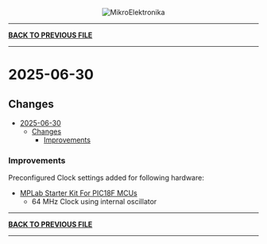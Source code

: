 
<p align="center">
  <img src="http://www.mikroe.com/img/designs/beta/logo_small.png?raw=true" alt="MikroElektronika"/>
</p>

---

**[BACK TO PREVIOUS FILE](../changelog.md)**

---

# 2025-06-30

## Changes

- [2025-06-30](#2025-06-30)
  - [Changes](#changes)
    + [Improvements](#improvements)

### Improvements

Preconfigured Clock settings added for following hardware:

+ [MPLab Starter Kit For PIC18F MCUs](https://mplab-discover.microchip.com/v2/item/com.microchip.portal.evalboard/com.microchip.subcategories.modules-and-peripherals.communication.can.Others/mcu08.dm180021/1.0.0?view=about)
  + 64 MHz Clock using internal oscillator

---

**[BACK TO PREVIOUS FILE](../changelog.md)**

---

